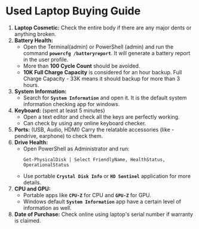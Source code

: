 # Used Laptop Buying Guide

1. **Laptop Cosmetic:** Check the entire body if there are any major dents or anything broken.
2. **Battery Health:**
    - Open the Terminal(admin) or PowerShell (admin) and run the command **`powercfg /batteryreport`**. It will generate a battery report in the user profile.
    - More than **100 Cycle Count** should be avoided.
    - **10K Full Charge Capacity** is considered for an hour backup. Full Charge Capacity - 33K means it should backup for more than 3 hours.
3. **System Information:**
    - Search for **`System Information`** and open it. It is the default system information checking app for windows.
4. **Keyboard:** (spent at least 5 minutes)
    - Open a text editor and check all the keys are perfectly working.
    - Can check by using any online keyboard checker.
5. **Ports:** (USB, Audio, HDMI) Carry the relatable accessories (like - pendrive, earphone) to check them.
6. **Drive Health:**
    - Open PowerShell as Administrator and run:
        ```
        Get-PhysicalDisk | Select FriendlyName, HealthStatus, OperationalStatus
        ```
    - Use portable **`Crystal Disk Info`** or **`HD Sentinel`** application for more details.
7. **CPU and GPU:**
    - Portable apps like **`CPU-Z`** for CPU and **`GPU-Z`** for GPU.
    - Windows default **`System Information`** app have a certain level of information as well.
8. **Date of Purchase:** Check online using laptop's serial number if warranty is claimed.